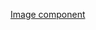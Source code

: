 





[Image component](https://medium.com/frontendweb/how-to-add-an-image-in-next-js-5c1065450e3a)

